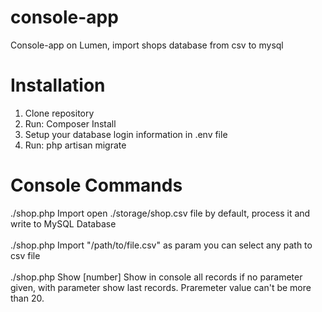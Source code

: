 # console-app
Console-app on Lumen, import shops database from csv to mysql

<h1> Installation </h1>

1. Clone repository
2. Run: Composer Install
3. Setup your database login information in .env file
4. Run:  php artisan migrate

<h1> Console Commands </h1>
./shop.php Import  open ./storage/shop.csv file by default, process it and write to MySQL Database <br><br>
./shop.php Import "/path/to/file.csv" as param you can select any path to csv file <br><br>
./shop.php Show [number] Show in console all records if no parameter given, with parameter show last records. Praremeter value can't be more than 20.<br>
